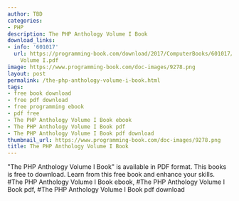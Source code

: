 ```yaml
---
author: TBD
categories:
- PHP
description: The PHP Anthology Volume I Book
download_links:
- info: '601017'
  url: https://programming-book.com/download/2017/ComputerBooks/601017/The PHP Anthology
    Volume I.pdf
image: https://www.programming-book.com/doc-images/9278.png
layout: post
permalink: /the-php-anthology-volume-i-book.html
tags:
- free book download
- free pdf download
- free programming ebook
- pdf free
- The PHP Anthology Volume I Book ebook
- The PHP Anthology Volume I Book pdf
- The PHP Anthology Volume I Book pdf download
thumbnail_url: https://www.programming-book.com/doc-images/9278.png
title: The PHP Anthology Volume I Book
---
```


 
<div class="item-desc text-justify">
  "The PHP Anthology Volume I Book" is available in PDF format. This books is free to download. Learn from this free book and enhance your skills.
  <br>
  #The PHP Anthology Volume I Book ebook, #The PHP Anthology Volume I Book pdf, #The PHP Anthology Volume I Book pdf download
</div>